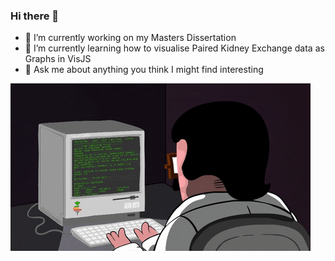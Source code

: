 ### Hi there 👋

<!--
**jdesbois/jdesbois** is a ✨ _special_ ✨ repository because its `README.md` (this file) appears on your GitHub profile.
-->
- 🔭 I’m currently working on my Masters Dissertation
- 🌱 I’m currently learning how to visualise Paired Kidney Exchange data as Graphs in VisJS
- 💬 Ask me about anything you think I might find interesting

![code gif](coder.gif)
